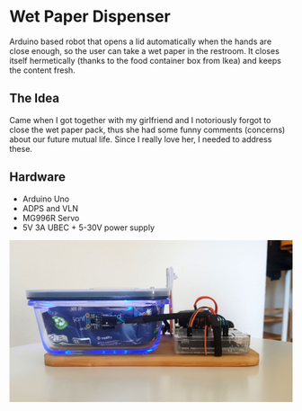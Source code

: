 # Wet Paper Dispenser

Arduino based robot that opens a lid automatically when the hands are close enough, so the user can take a wet paper in the restroom. It closes itself hermetically (thanks to the food container box from Ikea) and keeps the content fresh.

## The Idea 
Came when I got together with my girlfriend and I notoriously forgot to close the wet paper pack, thus she had some funny comments (concerns) about our future mutual life. Since I really love her, I needed to address these.

## Hardware
- Arduino Uno
- ADPS and VLN
- MG996R Servo
- 5V 3A UBEC + 5-30V power supply

 ![The wet paper dispenser](/assets/dispenser.jpg)
